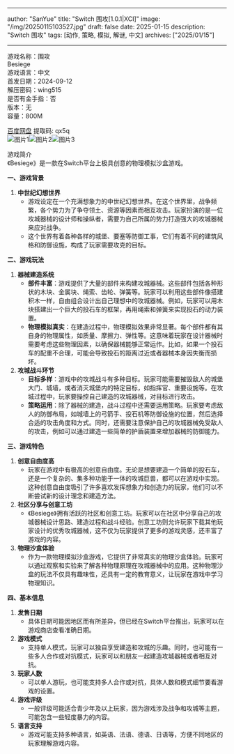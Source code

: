 
---
author: "SanYue"
title: "Switch 围攻[1.0.1|XCI]"
image: "/img/20250115103527.jpg"
draft: false
date: 2025-01-15
description: "Switch 围攻"
tags: [动作, 策略, 模拟, 解谜, 中文]
archives: ["2025/01/15"]

---

游戏名称：围攻   
Besiege    
游戏语言：中文  
首发日期：2024-09-12  
解压密码：wing515  
是否有金手指：否  
版本：无   
容量：800M

[百度网盘](https://pan.baidu.com/s/1tZDBiVyX3DQkwlVuxBZooA) 提取码: qx5q  
![图片1](/img/e22c43.jpg)![图片2](/img/e8080d.jpg)![图片3](/img/771688.jpg)  

游戏简介  
《Besiege》是一款在Switch平台上极具创意的物理模拟沙盒游戏。

**一、游戏背景**

1. **中世纪幻想世界**
   - 游戏设定在一个充满想象力的中世纪幻想世界。在这个世界里，战争频繁，各个势力为了争夺领土、资源等因素而相互攻击。玩家扮演的是一位攻城器械的设计师和操纵者，需要为自己所属的势力打造强大的攻城器械来应对战争。
   - 这个世界有着各种各样的城堡、要塞等防御工事，它们有着不同的建筑风格和防御设施，构成了玩家需要攻克的目标。

**二、游戏玩法**

1. **器械建造系统**
   - **部件丰富**：游戏提供了大量的部件来构建攻城器械。这些部件包括各种形状的木块、金属块、绳索、齿轮、弹簧等。玩家可以利用这些部件像搭建积木一样，自由组合设计出自己理想中的攻城器械。例如，玩家可以用木块搭建出一个巨大的投石车的框架，再用绳索和弹簧来实现投石的动力装置。
   - **物理模拟真实**：在建造过程中，物理模拟效果非常显著。每个部件都有其自身的物理属性，如质量、摩擦力、弹性等。这意味着玩家在设计器械时需要考虑这些物理因素，以确保器械能够正常运作。比如，如果一个投石车的配重不合理，可能会导致投石的距离过近或者器械本身因失衡而损坏。
2. **攻城战斗环节**
   - **目标多样**：游戏中的攻城战斗有多种目标。玩家可能需要摧毁敌人的城堡大门、城墙，或者消灭城堡内的特定目标，如指挥官、重要设施等。在攻城过程中，玩家要操控自己建造的攻城器械，对目标进行攻击。
   - **策略运用**：除了器械的建造，战斗过程中还需要运用策略。玩家要考虑敌人的防御布局，如城墙上的弓箭手、投石机等防御设施的位置，然后选择合适的攻击角度和方式。同时，还需要注意保护自己的攻城器械免受敌人的攻击，例如可以通过建造一些简单的护盾装置来增加器械的防御能力。

**三、游戏特色**

1. **创意自由度高**
   - 玩家在游戏中有极高的创意自由度。无论是想要建造一个简单的投石车，还是一个复杂的、集多种功能于一体的攻城巨兽，都可以在游戏中实现。这种创意自由度吸引了许多喜欢发挥想象力和创造力的玩家，他们可以不断尝试新的设计理念和建造方法。
2. **社区分享与创意工坊**
   - 《Besiege》拥有活跃的社区和创意工坊。玩家可以在社区中分享自己的攻城器械设计思路、建造过程和战斗经验。创意工坊则允许玩家下载其他玩家设计的优秀攻城器械，这不仅为玩家提供了更多的游戏灵感，还丰富了游戏的内容。
3. **物理沙盒体验**
   - 作为一款物理模拟沙盒游戏，它提供了非常真实的物理沙盒体验。玩家可以通过观察和实验来了解各种物理原理在攻城器械中的应用。这种物理沙盒的玩法不仅具有趣味性，还具有一定的教育意义，让玩家在游戏中学习物理知识。

**四、基本信息**

1. **发售日期**
   - 具体日期可能因地区而有所差异，但已经在Switch平台推出，玩家可以在游戏商店查看准确日期。
2. **游戏模式**
   - 支持单人模式，玩家可以独自享受建造和攻城的乐趣。同时，也可能有一些多人合作或对抗模式，玩家可以和朋友一起建造攻城器械或者相互对抗。
3. **玩家人数**
   - 可以单人游玩，也可能支持多人合作或对抗，具体人数和模式细节要看游戏的设置。
4. **游戏评级**
   - 一般评级可能适合青少年及以上玩家，因为游戏涉及战争和攻城等主题，可能包含一些轻度暴力的内容。
5. **语言支持**
   - 游戏可能支持多种语言，如英语、法语、德语、日语等，方便不同地区的玩家理解游戏内容。
